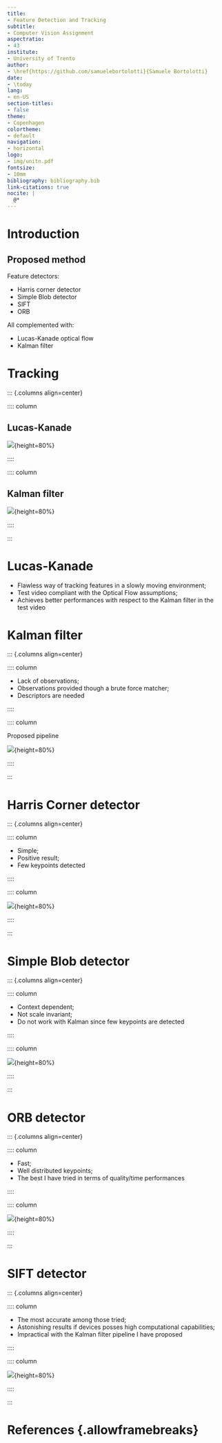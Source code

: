 ```yaml
---
title:
- Feature Detection and Tracking
subtitle:
- Computer Vision Assignment
aspectratio:
- 43
institute:
- University of Trento
author:
- \href{https://github.com/samuelebortolotti}{Samuele Bortolotti}
date:
- \today
lang:
- en-US
section-titles:
- false
theme:
- Copenhagen
colortheme:
- default
navigation:
- horizontal
logo:
- img/unitn.pdf
fontsize:
- 10mm
bibliography: bibliography.bib
link-citations: true
nocite: |
  @*
---
```


# Introduction

## Proposed method

Feature detectors:

- Harris corner detector
- Simple Blob detector
- SIFT
- ORB

All complemented with:

- Lucas-Kanade optical flow
- Kalman filter


# Tracking

::: {.columns align=center}

:::: column

## Lucas-Kanade

![ ](../paper/images/Lucas-KanadeOpticalFlowSIFT.png){height=80%}

::::

:::: column

## Kalman filter

![ ](../paper/images/KalmanSift.png){height=80%}

::::

:::

# Lucas-Kanade

- Flawless way of tracking features in a slowly moving environment;
- Test video compliant with the Optical Flow assumptions;
- Achieves better performances with respect to the Kalman filter in the test video

# Kalman filter

::: {.columns align=center}

:::: column

- Lack of observations;
- Observations provided though a brute force matcher;
- Descriptors are needed

::::

:::: column

Proposed pipeline

![ ](img/kalman_pipeline.jpg){height=80%}

::::

:::

# Harris Corner detector

::: {.columns align=center}

:::: column

- Simple;
- Positive result;
- Few keypoints detected

::::

:::: column

![ ](../paper/images/harris_lk.png){height=80%}

::::

:::

# Simple Blob detector

::: {.columns align=center}

:::: column

- Context dependent;
- Not scale invariant;
- Do not work with Kalman since few keypoints are detected

::::

:::: column

![ ](../paper/images/blob_scene.png){height=80%}

::::

:::

# ORB detector

::: {.columns align=center}

:::: column

- Fast;
- Well distributed keypoints;
- The best I have tried in terms of quality/time performances

::::

:::: column

![ ](../paper/images/orb_lenna.png){height=80%}

::::

:::

# SIFT detector

::: {.columns align=center}

:::: column

- The most accurate among those tried;
- Astonishing results if devices posses high computational capabilities;
- Impractical with the Kalman filter pipeline I have proposed

::::

:::: column

![ ](../paper/images/orb_lenna.png){height=80%}

::::

:::

# References {.allowframebreaks}